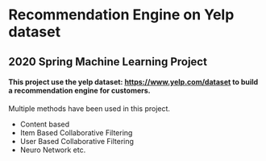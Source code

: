 # Recommendation Engine on Yelp dataset
## 2020 Spring Machine Learning Project
#### This project use the yelp dataset: https://www.yelp.com/dataset to build a recommendation engine for customers.
Multiple methods have been used in this project.
* Content based 
* Item Based Collaborative Filtering
* User Based Collaborative Filtering
* Neuro Network etc.
